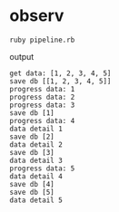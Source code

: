 # observ

```ruby pipeline.rb```

output
```
get data: [1, 2, 3, 4, 5]
save db [[1, 2, 3, 4, 5]]
progress data: 1
progress data: 2
progress data: 3
save db [1]
progress data: 4
data detail 1
save db [2]
data detail 2
save db [3]
data detail 3
progress data: 5
data detail 4
save db [4]
save db [5]
data detail 5
```
